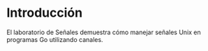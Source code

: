 # Introducción

El laboratorio de Señales demuestra cómo manejar señales Unix en programas Go utilizando canales.
